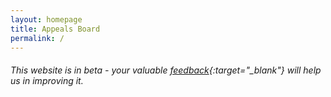 ```yaml
---
layout: homepage
title: Appeals Board 
permalink: /
---
```

<!-- Type your notification here - the notification bar will not appear if this is empty. For other changes, refer to _data/homepage.yml to edit the homepage -->
###### This website is in beta - your valuable [feedback](https://form.sg/#!/forms/govtech/5a9ce876b3a3b6006e6b8335){:target="_blank"} will help us in improving it.
